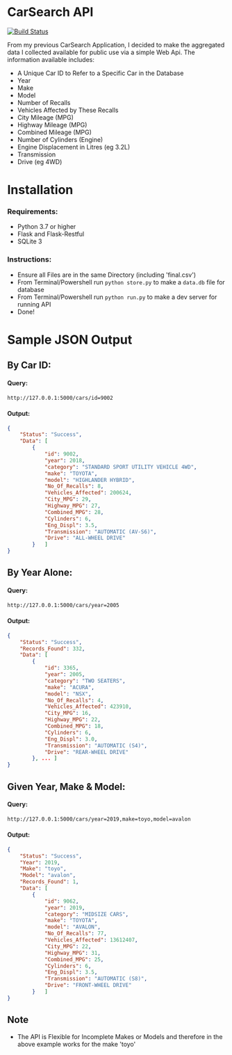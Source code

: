 # CarSearch API

[![Build Status](https://travis-ci.org/joemccann/dillinger.svg?branch=master)](https://github.com/sahnik1/CarSearch-API)

From my previous CarSearch Application, I decided to make the aggregated data I collected available for public use via a simple Web Api. The information available includes:

  - A Unique Car ID to Refer to a Specific Car in the Database
  - Year
  - Make
  - Model
  - Number of Recalls
  - Vehicles Affected by These Recalls
  - City Mileage (MPG)
  - Highway Mileage (MPG)
  - Combined Mileage (MPG)
  - Number of Cylinders (Engine)
  - Engine Displacement in Litres (eg 3.2L)
  - Transmission
  - Drive (eg 4WD)

# Installation
### Requirements:
* Python 3.7 or higher
* Flask and Flask-Restful
* SQLite 3

### Instructions:
* Ensure all Files are in the same Directory (including 'final.csv')
* From Terminal/Powershell run ```python store.py``` to make a ```data.db``` file for database
* From Terminal/Powershell run ```python run.py``` to make a dev server for running API
* Done!

# Sample JSON Output


## By Car ID:

#### Query: 
```html
http://127.0.0.1:5000/cars/id=9002
```
#### Output:
```json
{
    "Status": "Success",
    "Data": [
        {
            "id": 9002,
            "year": 2018,
            "category": "STANDARD SPORT UTILITY VEHICLE 4WD",
            "make": "TOYOTA",
            "model": "HIGHLANDER HYBRID",
            "No_Of_Recalls": 8,
            "Vehicles_Affected": 200624,
            "City_MPG": 29,
            "Highway_MPG": 27,
            "Combined_MPG": 28,
            "Cylinders": 6,
            "Eng_Displ": 3.5,
            "Transmission": "AUTOMATIC (AV-S6)",
            "Drive": "ALL-WHEEL DRIVE"
        }   ]
}
```

## By Year Alone:

#### Query: 
```html
http://127.0.0.1:5000/cars/year=2005
```
#### Output:
```json
{
    "Status": "Success",
    "Records_Found": 332,
    "Data": [
        {
            "id": 3365,
            "year": 2005,
            "category": "TWO SEATERS",
            "make": "ACURA",
            "model": "NSX",
            "No_Of_Recalls": 4,
            "Vehicles_Affected": 423910,
            "City_MPG": 16,
            "Highway_MPG": 22,
            "Combined_MPG": 18,
            "Cylinders": 6,
            "Eng_Displ": 3.0,
            "Transmission": "AUTOMATIC (S4)",
            "Drive": "REAR-WHEEL DRIVE"
        }, ... ]
}
```


## Given Year, Make & Model:

#### Query: 
```html
http://127.0.0.1:5000/cars/year=2019,make=toyo,model=avalon
```
#### Output:
```json
{
    "Status": "Success",
    "Year": 2019,
    "Make": "toyo",
    "Model": "avalon",
    "Records_Found": 1,
    "Data": [
        {
            "id": 9062,
            "year": 2019,
            "category": "MIDSIZE CARS",
            "make": "TOYOTA",
            "model": "AVALON",
            "No_Of_Recalls": 77,
            "Vehicles_Affected": 13612407,
            "City_MPG": 22,
            "Highway_MPG": 31,
            "Combined_MPG": 25,
            "Cylinders": 6,
            "Eng_Displ": 3.5,
            "Transmission": "AUTOMATIC (S8)",
            "Drive": "FRONT-WHEEL DRIVE"
        }   ]
}
```
## Note
* The API is Flexible for Incomplete Makes or Models and therefore in the above example works for the make 'toyo'